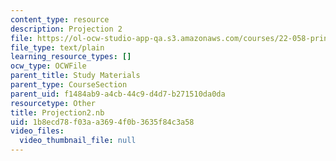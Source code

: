 ```yaml
---
content_type: resource
description: Projection 2
file: https://ol-ocw-studio-app-qa.s3.amazonaws.com/courses/22-058-principles-of-medical-imaging-fall-2002/1b8ecd78f03aa3694f0b3635f84c3a58_Projection2.nb
file_type: text/plain
learning_resource_types: []
ocw_type: OCWFile
parent_title: Study Materials
parent_type: CourseSection
parent_uid: f1484ab9-a4cb-44c9-d4d7-b271510da0da
resourcetype: Other
title: Projection2.nb
uid: 1b8ecd78-f03a-a369-4f0b-3635f84c3a58
video_files:
  video_thumbnail_file: null
---
```

